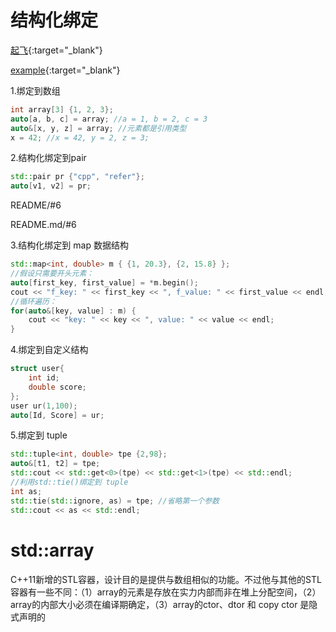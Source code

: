 # 结构化绑定

[起飞](https://www.baidu.com){:target="_blank"}

[example](http://yinping4256.github.io){:target="_blank"}

1.绑定到数组

```cpp
int array[3] {1, 2, 3};
auto[a, b, c] = array; //a = 1, b = 2, c = 3
auto&[x, y, z] = array; //元素都是引用类型
x = 42; //x = 42, y = 2, z = 3;
```

2.结构化绑定到pair

```cpp
std::pair pr {"cpp", "refer"};
auto[v1, v2] = pr;
```

README/#6

README.md/#6

3.结构化绑定到 map 数据结构

```cpp
std::map<int, double> m { {1, 20.3}, {2, 15.8} };
//假设只需要开头元素：
auto[first_key, first_value] = *m.begin();
cout << "f_key: " << first_key << ", f_value: " << first_value << endl;
//循环遍历：
for(auto&[key, value] : m) {
    cout << "key: " << key << ", value: " << value << endl;
}
```

4.绑定到自定义结构

```cpp
struct user{
    int id;
    double score;
};
user ur(1,100);
auto[Id, Score] = ur;
```

5.绑定到 tuple

```cpp
std::tuple<int, double> tpe {2,98};
auto&[t1, t2] = tpe;
std::cout << std::get<0>(tpe) << std::get<1>(tpe) << std::endl;
//利用std::tie()绑定到 tuple
int as;
std::tie(std::ignore, as) = tpe; //省略第一个参数
std::cout << as << std::endl;
```

# std::array

C++11新增的STL容器，设计目的是提供与数组相似的功能。不过他与其他的STL容器有一些不同：（1）array的元素是存放在实力内部而非在堆上分配空间，（2）array的内部大小必须在编译期确定，（3）array的ctor、dtor 和 copy ctor 是隐式声明的

